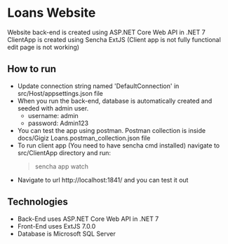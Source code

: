 # Loans Website

Website back-end is created using ASP.NET Core Web API in .NET 7
ClientApp is created using Sencha ExtJS (Client app is not fully functional edit page is not working)

## How to run

- Update connection string named 'DefaultConnection' in src/Host/appsettings.json file
- When you run the back-end, database is automatically created and seeded with admin user.
    - username: admin
    - password: Admin123
- You can test the app using postman. Postman collection is inside docs/Gigiz Loans.postman_collection.json file
- To run client app (You need to have sencha cmd installed) navigate to src/ClientApp directory and run:
    > sencha app watch
- Navigate to url http://localhost:1841/ and you can test it out

## Technologies

- Back-End uses ASP.NET Core Web API in .NET 7
- Front-End uses ExtJS 7.0.0
- Database is Microsoft SQL Server
